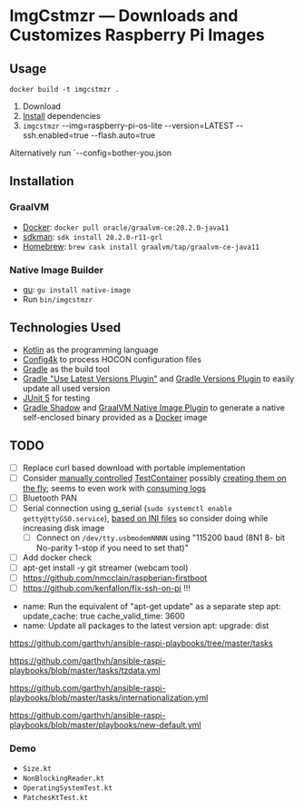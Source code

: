 # ImgCstmzr — Downloads and Customizes Raspberry Pi Images

## Usage

```shell script
docker build -t imgcstmzr .
```

1. Download
2. [Install](#installation) dependencies
3. `imgcstmzr` --img=raspberry-pi-os-lite --version=LATEST --ssh.enabled=true --flash.auto=true

Alternatively run `--config=bother-you.json

## Installation

### GraalVM
- [Docker](https://docker.com): `docker pull oracle/graalvm-ce:20.2.0-java11`
- [sdkman](https://sdkman.io): `sdk install 20.2.0-r11-grl`
- [Homebrew](https://brew.sh): `brew cask install graalvm/tap/graalvm-ce-java11`

### Native Image Builder
- [gu](https://www.graalvm.org/docs/reference-manual/gu/): `gu install native-image`
- Run `bin/imgcstmzr`


## Technologies Used
- [Kotlin](https://kotlinlang.org/) as the programming language
- [Config4k](https://github.com/config4k/config4k) to process HOCON configuration files
- [Gradle]() as the build tool
- [Gradle "Use Latest Versions Plugin"](https://github.com/patrikerdes/gradle-use-latest-versions-plugin) and [Gradle Versions Plugin](https://github.com/ben-manes/gradle-versions-plugin) to easily update all used version
- [JUnit 5](https://junit.org/junit5/) for testing
- [Gradle Shadow](https://github.com/johnrengelman/shadow) and [GraalVM Native Image Plugin](https://github.com/mike-neck/graalvm-native-image-plugin) to generate a native self-enclosed binary provided as a [Docker](https://www.docker.com/) image

## TODO
- [ ] Replace curl based download with portable implementation
- [ ] Consider [manually controlled](https://www.testcontainers.org/test_framework_integration/manual_lifecycle_control/) [TestContainer](https://www.testcontainers.org/features/startup_and_waits/#one-shot-startup-strategy-example) possibly [creating them on the fly](https://www.testcontainers.org/features/creating_images/); seems to even work with [consuming logs](https://www.testcontainers.org/features/container_logs/)
- [ ] Bluetooth PAN
- [ ] Serial connection using g_serial (`sudo systemctl enable getty@ttyGS0.service`), [based on INI files](https://www.digitalocean.com/community/tutorials/understanding-systemd-units-and-unit-files) so consider doing while increasing disk image
  - [ ] Connect on `/dev/tty.usbmodemNNNN` using "115200 baud (8N1 8- bit No-parity 1-stop if you need to set that)"
- [ ] Add docker check
- [ ] apt-get install -y git streamer (webcam tool)
- [ ] https://github.com/nmcclain/raspberian-firstboot
- [ ] https://github.com/kenfallon/fix-ssh-on-pi !!!

 - name: Run the equivalent of "apt-get update" as a separate step
    apt:
      update_cache: true
      cache_valid_time: 3600
  - name: Update all packages to the latest version
    apt:
      upgrade: dist

https://github.com/garthvh/ansible-raspi-playbooks/tree/master/tasks

https://github.com/garthvh/ansible-raspi-playbooks/blob/master/tasks/tzdata.yml

https://github.com/garthvh/ansible-raspi-playbooks/blob/master/tasks/internationalization.yml

https://github.com/garthvh/ansible-raspi-playbooks/blob/master/playbooks/new-default.yml


### Demo
- `Size.kt`
- `NonBlockingReader.kt`
- `OperatingSystemTest.kt`
- `PatchesKtTest.kt`
